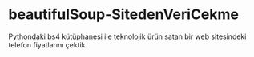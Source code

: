 # beautifulSoup-SitedenVeriCekme

Pythondaki bs4 kütüphanesi ile teknolojik ürün satan bir web sitesindeki telefon fiyatlarını çektik.
